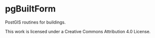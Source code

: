 # pgBuiltForm

PostGIS routines for buildings.

This work is licensed under a Creative Commons Attribution 4.0 License.